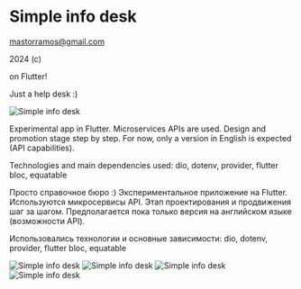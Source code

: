 # Simple info desk

mastorramos@gmail.com

2024 (c) 

on Flutter!

Just a help desk :)

![Simple info desk](images/simple_info_desk_001.png)

Experimental app in Flutter.
Microservices APIs are used.
Design and promotion stage step by step.
For now, only a version in English is expected (API capabilities).

Technologies and main dependencies used:
dio, dotenv, provider, flutter bloc, equatable

Просто справочное бюро :)
Экспериментальное приложение на Flutter.
Используются микросервисы API.
Этап проектирования и продвижения шаг за шагом.
Предполагается пока только версия на английском языке (возможности API).

Использовались технологии и основные зависимости:
dio, dotenv, provider, flutter bloc, equatable

![Simple info desk](images/simple_info_desk_002.png)
![Simple info desk](images/simple_info_desk_003.png)
![Simple info desk](images/simple_info_desk_004.png)
![Simple info desk](images/simple_info_desk_005.png)